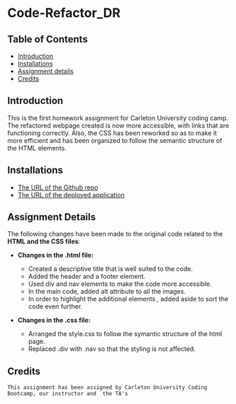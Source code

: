 # Code-Refactor_DR

## Table of Contents
* [Introduction](#introduction)
* [Installations](#installations)
* [Assignment details](#details)
* [Credits](#credits)

 ## Introduction 
 This is the first homework assignment for Carleton University coding camp. The refactored webpage  created is now more accessible, with links that are functioning correctly. Also, the CSS has been reworked so as to make it more efficient and has been organized to follow the semantic structure of the HTML elements.
 
 ## Installations
   * [The URL of the Github repo](https://github.com/Dipti2021/Code-Refactor_DR)
   * [The URL of the deployed application](https://dipti2021.github.io/Code-Refactor_DR/Develop/index.html)
 
 ## Assignment Details
 The following changes have been made to the original code related to the __HTML and the CSS files__:
 * __Changes in the .html file:__ 
    *  Created a descriptive title that is well suited to the code.
    *  Added the header  and a footer element.
    *  Used div and nav elements to make the code more accessible.
    *  In the main code, added alt attribute to all the images.
    *  In order to highlight the additional elements , added aside to sort the code even further.
    
  * __Changes in the .css file:__
    * Arranged the style.css to follow the symantic structure of the html page.
    * Replaced .div with .nav so that the styling is not affected.
    
    
   ## Credits
    This assignment has been assigned by Carleton University Coding Bootcamp, our instructor and  the TA's
   
     
 
 
 
